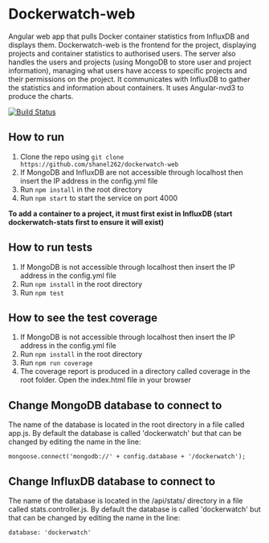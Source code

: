 # Dockerwatch-web
Angular web app that pulls Docker container statistics from InfluxDB and displays them.
Dockerwatch-web is the frontend for the project, displaying projects and container statistics to authorised users. The server also handles the users and projects (using MongoDB to store user and project information), managing what users have access to specific projects and their permissions on the project. It communicates with InfluxDB to gather the statistics and information about containers. It uses Angular-nvd3 to produce the charts.

[![Build Status](https://travis-ci.org/shanel262/dockerwatch-web.svg?branch=master)](https://travis-ci.org/shanel262/dockerwatch-web)

## How to run
1. Clone the repo using ```git clone https://github.com/shanel262/dockerwatch-web```
2. If MongoDB and InfluxDB are not accessible through localhost then insert the IP address in the config.yml file
3. Run ```npm install``` in the root directory
4. Run ```npm start``` to start the service on port 4000

**To add a container to a project, it must first exist in InfluxDB (start dockerwatch-stats first to ensure it will exist)**

## How to run tests
1. If MongoDB is not accessible through localhost then insert the IP address in the config.yml file
2. Run ```npm install``` in the root directory
3. Run ```npm test```

## How to see the test coverage
1. If MongoDB is not accessible through localhost then insert the IP address in the config.yml file
2. Run ```npm install``` in the root directory
3. Run ```npm run coverage```
4. The coverage report is produced in a directory called coverage in the root folder. Open the index.html file in your browser

## Change MongoDB database to connect to
The name of the database is located in the root directory in a file called app.js. By default the database is called 'dockerwatch' but that can be changed by editing the name in the line:
```
mongoose.connect('mongodb://' + config.database + '/dockerwatch');
```

## Change InfluxDB database to connect to
The name of the database is located in the /api/stats/ directory in a file called stats.controller.js. By default the database is called 'dockerwatch' but that can be changed by editing the name in the line:
```
database: 'dockerwatch'
```
